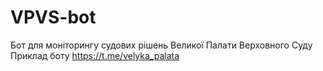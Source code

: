 # VPVS-bot
Бот для моніторингу судових рішень Великої Палати Верховного Суду
Приклад боту https://t.me/velyka_palata
